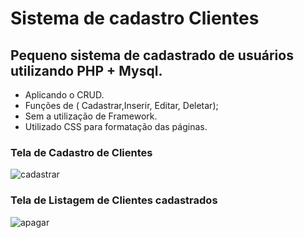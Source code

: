 # Sistema de cadastro Clientes
## Pequeno sistema de cadastrado de usuários utilizando PHP + Mysql.
- Aplicando o CRUD.
- Funções de ( Cadastrar,Inserir, Editar, Deletar);
- Sem a utilização de Framework.
- Utilizado CSS para formatação das páginas. 

### Tela de Cadastro de Clientes
![cadastrar](https://github.com/danrleyney2210/Sistema_cadastro_Cliente/blob/master/img/cadastrar.jpg)

### Tela de Listagem de Clientes cadastrados 
![apagar](https://github.com/danrleyney2210/Sistema_cadastro_Cliente/blob/master/img/apagar.jpg)
